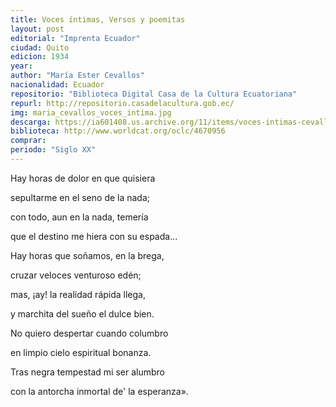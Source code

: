 ```yaml
---
title: Voces íntimas, Versos y poemitas
layout: post
editorial: "Imprenta Ecuador"
ciudad: Quito
edicion: 1934
year: 
author: "María Ester Cevallos"
nacionalidad: Ecuador
repositorio: "Biblioteca Digital Casa de la Cultura Ecuatoriana"
repurl: http://repositorio.casadelacultura.gob.ec/
img: maria_cevallos_voces_intima.jpg
descarga: https://ia601408.us.archive.org/11/items/voces-intimas-cevallos/Voces%20%C3%ADntimas%20-%20Cevallos.pdf
biblioteca: http://www.worldcat.org/oclc/4670956
comprar: 
periodo: "Siglo XX"
---
```

 

Hay horas de dolor en que quisiera 
 
sepultarme en el seno de la nada; 
 
con todo, aun en la nada, temería 
 
que el destino me hiera con su espada...
 
 
Hay horas que soñamos, en la brega, 
 
cruzar veloces venturoso edén; 
 
mas, ¡ay! la realidad rápida llega, 
 
y marchita del sueño el dulce bien. 
 
  
No quiero despertar cuando columbro 
 
en limpio cielo espiritual bonanza. 
 
Tras negra tempestad mi ser alumbro 
 
con la antorcha inmortal de' la esperanza». 

